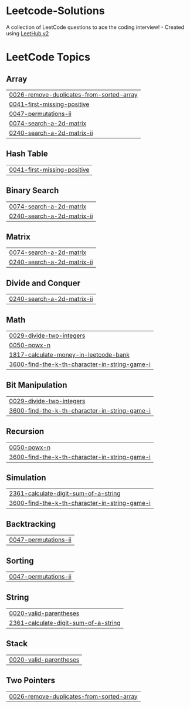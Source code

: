 # Leetcode-Solutions
A collection of LeetCode questions to ace the coding interview! - Created using [LeetHub v2](https://github.com/arunbhardwaj/LeetHub-2.0)

<!---LeetCode Topics Start-->
# LeetCode Topics
## Array
|  |
| ------- |
| [0026-remove-duplicates-from-sorted-array](https://github.com/Swaminathan-0704/Leetcode-Solutions/tree/master/0026-remove-duplicates-from-sorted-array) |
| [0041-first-missing-positive](https://github.com/Swaminathan-0704/Leetcode-Solutions/tree/master/0041-first-missing-positive) |
| [0047-permutations-ii](https://github.com/Swaminathan-0704/Leetcode-Solutions/tree/master/0047-permutations-ii) |
| [0074-search-a-2d-matrix](https://github.com/Swaminathan-0704/Leetcode-Solutions/tree/master/0074-search-a-2d-matrix) |
| [0240-search-a-2d-matrix-ii](https://github.com/Swaminathan-0704/Leetcode-Solutions/tree/master/0240-search-a-2d-matrix-ii) |
## Hash Table
|  |
| ------- |
| [0041-first-missing-positive](https://github.com/Swaminathan-0704/Leetcode-Solutions/tree/master/0041-first-missing-positive) |
## Binary Search
|  |
| ------- |
| [0074-search-a-2d-matrix](https://github.com/Swaminathan-0704/Leetcode-Solutions/tree/master/0074-search-a-2d-matrix) |
| [0240-search-a-2d-matrix-ii](https://github.com/Swaminathan-0704/Leetcode-Solutions/tree/master/0240-search-a-2d-matrix-ii) |
## Matrix
|  |
| ------- |
| [0074-search-a-2d-matrix](https://github.com/Swaminathan-0704/Leetcode-Solutions/tree/master/0074-search-a-2d-matrix) |
| [0240-search-a-2d-matrix-ii](https://github.com/Swaminathan-0704/Leetcode-Solutions/tree/master/0240-search-a-2d-matrix-ii) |
## Divide and Conquer
|  |
| ------- |
| [0240-search-a-2d-matrix-ii](https://github.com/Swaminathan-0704/Leetcode-Solutions/tree/master/0240-search-a-2d-matrix-ii) |
## Math
|  |
| ------- |
| [0029-divide-two-integers](https://github.com/Swaminathan-0704/Leetcode-Solutions/tree/master/0029-divide-two-integers) |
| [0050-powx-n](https://github.com/Swaminathan-0704/Leetcode-Solutions/tree/master/0050-powx-n) |
| [1817-calculate-money-in-leetcode-bank](https://github.com/Swaminathan-0704/Leetcode-Solutions/tree/master/1817-calculate-money-in-leetcode-bank) |
| [3600-find-the-k-th-character-in-string-game-i](https://github.com/Swaminathan-0704/Leetcode-Solutions/tree/master/3600-find-the-k-th-character-in-string-game-i) |
## Bit Manipulation
|  |
| ------- |
| [0029-divide-two-integers](https://github.com/Swaminathan-0704/Leetcode-Solutions/tree/master/0029-divide-two-integers) |
| [3600-find-the-k-th-character-in-string-game-i](https://github.com/Swaminathan-0704/Leetcode-Solutions/tree/master/3600-find-the-k-th-character-in-string-game-i) |
## Recursion
|  |
| ------- |
| [0050-powx-n](https://github.com/Swaminathan-0704/Leetcode-Solutions/tree/master/0050-powx-n) |
| [3600-find-the-k-th-character-in-string-game-i](https://github.com/Swaminathan-0704/Leetcode-Solutions/tree/master/3600-find-the-k-th-character-in-string-game-i) |
## Simulation
|  |
| ------- |
| [2361-calculate-digit-sum-of-a-string](https://github.com/Swaminathan-0704/Leetcode-Solutions/tree/master/2361-calculate-digit-sum-of-a-string) |
| [3600-find-the-k-th-character-in-string-game-i](https://github.com/Swaminathan-0704/Leetcode-Solutions/tree/master/3600-find-the-k-th-character-in-string-game-i) |
## Backtracking
|  |
| ------- |
| [0047-permutations-ii](https://github.com/Swaminathan-0704/Leetcode-Solutions/tree/master/0047-permutations-ii) |
## Sorting
|  |
| ------- |
| [0047-permutations-ii](https://github.com/Swaminathan-0704/Leetcode-Solutions/tree/master/0047-permutations-ii) |
## String
|  |
| ------- |
| [0020-valid-parentheses](https://github.com/Swaminathan-0704/Leetcode-Solutions/tree/master/0020-valid-parentheses) |
| [2361-calculate-digit-sum-of-a-string](https://github.com/Swaminathan-0704/Leetcode-Solutions/tree/master/2361-calculate-digit-sum-of-a-string) |
## Stack
|  |
| ------- |
| [0020-valid-parentheses](https://github.com/Swaminathan-0704/Leetcode-Solutions/tree/master/0020-valid-parentheses) |
## Two Pointers
|  |
| ------- |
| [0026-remove-duplicates-from-sorted-array](https://github.com/Swaminathan-0704/Leetcode-Solutions/tree/master/0026-remove-duplicates-from-sorted-array) |
<!---LeetCode Topics End-->